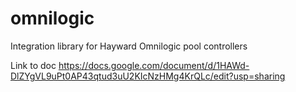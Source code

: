 # omnilogic
Integration library for Hayward Omnilogic pool controllers


Link to doc https://docs.google.com/document/d/1HAWd-DlZYgVL9uPt0AP43qtud3uU2KIcNzHMg4KrQLc/edit?usp=sharing
